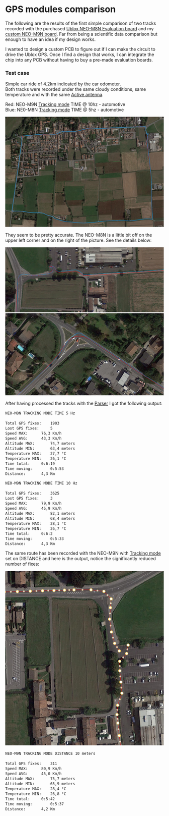 # GPS modules comparison

The following are the results of the first simple comparison of two tracks recorded with the purchased [Ublox NEO-M8N Evaluation board](https://www.gnss.store/gnss-gps-modules/44-ublox-neo-m8n-gps-gnss-receiver-board-with-sma-for-uav-robots.html) and my [custom NEO-M9N board](https://hackaday.io/project/182695-ublox-neo-m9n-gps-breakout-board). Far from being a scientific data comparison but enough to have an idea if my design works.

I wanted to design a custom PCB to figure out if I can make the circuit to drive the Ublox GPS. Once I find a design that works, I can integrate the chip into any PCB without having to buy a pre-made evaluation boards.

### Test case
Simple car ride of 4.2km indicated by the car odometer.\
Both tracks were recorded under the same cloudy conditions, same temperature and with the same [Active antenna](https://www.gnss.store/rf-gps-antennas/25-high-performance-active-gps-antenna.html).

Red:  NEO-M9N [Tracking mode](https://github.com/Gbertaz/GloBoSaT/blob/master/doc/TrackingModes.md) TIME @ 10hz - automotive \
Blue: NE0-M8N [Tracking mode](https://github.com/Gbertaz/GloBoSaT/blob/master/doc/TrackingModes.md) TIME @ 5hz - automotive

![Gps modules comparison](https://github.com/Gbertaz/GloBoSaT/blob/master/images/test1.png)

 They seem to be pretty accurate. The NEO-M8N is a little bit off on the upper left corner and on the right of the picture. See the details below:
 
 
 ![Gps modules comparison](https://github.com/Gbertaz/GloBoSaT/blob/master/images/detail1.png)
 ![Gps modules comparison](https://github.com/Gbertaz/GloBoSaT/blob/master/images/detail2.png)
 
 
 After having processed the tracks with the [Parser](https://github.com/Gbertaz/GlobosatTrackParser) I got the following output:
 
```
NEO-M8N TRACKING MODE TIME 5 Hz

Total GPS fixes:	1903
Lost GPS fixes:		5
Speed MAX:		76,3 Km/h
Speed AVG:		43,3 Km/h
Altitude MAX:		74,7 meters
Altitude MIN:		63,4 meters
Temperature MAX:	27,7 °C
Temperature MIN:	26,1 °C
Time total:		0:6:19
Time moving:		0:5:53
Distance:		4,3 Km
```
 
```
NEO-M9N TRACKING MODE TIME 10 Hz

Total GPS fixes:	3625
Lost GPS fixes:		3
Speed MAX:		79,9 Km/h
Speed AVG:		45,9 Km/h
Altitude MAX:		82,1 meters
Altitude MIN:		68,4 meters
Temperature MAX:	28,1 °C
Temperature MIN:	26,7 °C
Time total:		0:6:2
Time moving:		0:5:33
Distance:		4,3 Km
```
 
 The same route has been recorded with the NEO-M9N with [Tracking mode](https://github.com/Gbertaz/GloBoSaT/blob/master/doc/TrackingModes.md) set on DISTANCE and here is the output, notice the significantly reduced number of fixes:
 
![Tracking mode distance](https://github.com/Gbertaz/GloBoSaT/blob/master/images/detail10m.png)

```
NEO-M9N TRACKING MODE DISTANCE 10 meters

Total GPS fixes:	311
Speed MAX:		80,9 Km/h
Speed AVG:		45,0 Km/h
Altitude MAX:		75,7 meters
Altitude MIN:		65,9 meters
Temperature MAX:	28,4 °C
Temperature MIN:	26,8 °C
Time total:		0:5:42
Time moving:		0:5:37
Distance:		4,2 Km
```
